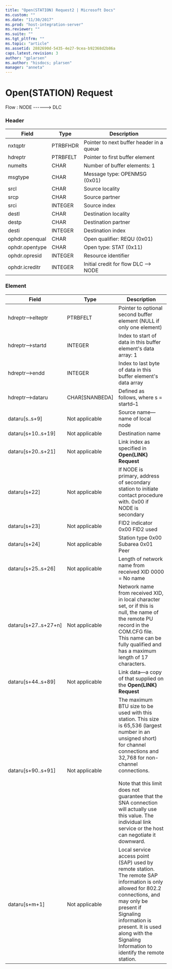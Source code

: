 ```yaml
---
title: "Open(STATION) Request2 | Microsoft Docs"
ms.custom: ""
ms.date: "11/30/2017"
ms.prod: "host-integration-server"
ms.reviewer: ""
ms.suite: ""
ms.tgt_pltfrm: ""
ms.topic: "article"
ms.assetid: 2882690d-5435-4e27-9cea-b92368d2b86a
caps.latest.revision: 3
author: "gplarsen"
ms.author: "hisdocs; plarsen"
manager: "anneta"
---
```

# Open(STATION) Request
Flow : NODE ------> DLC  
  
### Header  
  
|Field|Type|Description|  
|-----------|----------|-----------------|  
|nxtqptr|PTRBFHDR|Pointer to next buffer header in a queue|  
|hdreptr|PTRBFELT|Pointer to first buffer element|  
|numelts|CHAR|Number of buffer elements: 1|  
|msgtype|CHAR|Message type: OPENMSG (0x01)|  
|srcl|CHAR|Source locality|  
|srcp|CHAR|Source partner|  
|srci|INTEGER|Source index|  
|destl|CHAR|Destination locality|  
|destp|CHAR|Destination partner|  
|desti|INTEGER|Destination index|  
|ophdr.openqual|CHAR|Open qualifier: REQU (0x01)|  
|ophdr.opentype|CHAR|Open type: STAT (0x11)|  
|ophdr.opresid|INTEGER|Resource identifier|  
|ophdr.icreditr|INTEGER|Initial credit for flow DLC –> NODE|  
  
### Element  
  
|Field|Type|Description|  
|-----------|----------|-----------------|  
|hdreptr–>elteptr|PTRBFELT|Pointer to optional second buffer element (NULL if only one element)|  
|hdreptr–>startd|INTEGER|Index to start of data in this buffer element's data array: 1|  
|hdreptr–>endd|INTEGER|Index to last byte of data in this buffer element's data array|  
|hdreptr–>dataru|CHAR[SNANBEDA]|Defined as follows, where s = startd–1|  
|dataru[s..s+9]|Not applicable|Source name—name of local node|  
|dataru[s+10..s+19]|Not applicable|Destination name|  
|dataru[s+20..s+21]|Not applicable|Link index as specified in **Open(LINK) Request**|  
|dataru[s+22]|Not applicable|If NODE is primary, address of secondary station to initiate contact procedure with. 0x00 if NODE is secondary|  
|dataru[s+23]|Not applicable|FID2 indicator 0x00 FID2 used|  
|dataru[s+24]|Not applicable|Station type 0x00 Subarea 0x01 Peer|  
|dataru[s+25..s+26]|Not applicable|Length of network name from received XID 0000 = No name|  
|dataru[s+27..s+27+n]|Not applicable|Network name from received XID, in local character set, or if this is null, the name of the remote PU record in the COM.CFG file. This name can be fully qualified and has a maximum length of 17 characters.|  
|dataru[s+44..s+89]|Not applicable|Link data—a copy of that supplied on the **Open(LINK) Request**|  
|dataru[s+90..s+91]|Not applicable|The maximum BTU size to be used with this station. This size is 65,536 (largest number in an unsigned short) for channel connections and 32,768 for non-channel connections.<br /><br /> Note that this limit does not guarantee that the SNA connection will actually use this value. The individual link service or the host can negotiate it downward.|  
|dataru[s+m+1]|Not applicable|Local service access point (SAP) used by remote station. The remote SAP information is only allowed for 802.2 connections, and may only be present if Signaling information is present. It is used along with the Signaling Information to identify the remote station.|